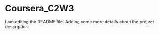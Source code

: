 # Coursera_C2W3

I am editing the README file. Adding some more details about the project description.
